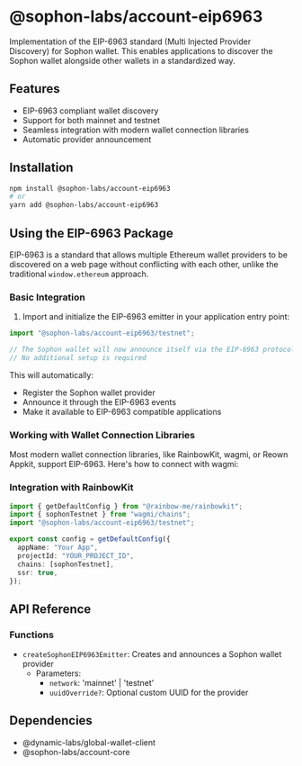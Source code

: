 # @sophon-labs/account-eip6963

Implementation of the EIP-6963 standard (Multi Injected Provider Discovery) for Sophon wallet. This enables applications to discover the Sophon wallet alongside other wallets in a standardized way.

## Features

- EIP-6963 compliant wallet discovery
- Support for both mainnet and testnet
- Seamless integration with modern wallet connection libraries
- Automatic provider announcement

## Installation

```bash
npm install @sophon-labs/account-eip6963
# or
yarn add @sophon-labs/account-eip6963
```

## Using the EIP-6963 Package

EIP-6963 is a standard that allows multiple Ethereum wallet providers to be discovered on a web page without conflicting with each other, unlike the traditional `window.ethereum` approach.

### Basic Integration

1. Import and initialize the EIP-6963 emitter in your application entry point:

```typescript
import "@sophon-labs/account-eip6963/testnet";

// The Sophon wallet will now announce itself via the EIP-6963 protocol
// No additional setup is required
```

This will automatically:

- Register the Sophon wallet provider
- Announce it through the EIP-6963 events
- Make it available to EIP-6963 compatible applications

### Working with Wallet Connection Libraries

Most modern wallet connection libraries, like RainbowKit, wagmi, or Reown Appkit, support EIP-6963. Here's how to connect with wagmi:

### Integration with RainbowKit

```typescript
import { getDefaultConfig } from "@rainbow-me/rainbowkit";
import { sophonTestnet } from "wagmi/chains";
import "@sophon-labs/account-eip6963/testnet";

export const config = getDefaultConfig({
  appName: "Your App",
  projectId: "YOUR_PROJECT_ID",
  chains: [sophonTestnet],
  ssr: true,
});
```

## API Reference

### Functions

- `createSophonEIP6963Emitter`: Creates and announces a Sophon wallet provider
  - Parameters:
    - `network`: 'mainnet' | 'testnet'
    - `uuidOverride?`: Optional custom UUID for the provider

## Dependencies

- @dynamic-labs/global-wallet-client
- @sophon-labs/account-core
